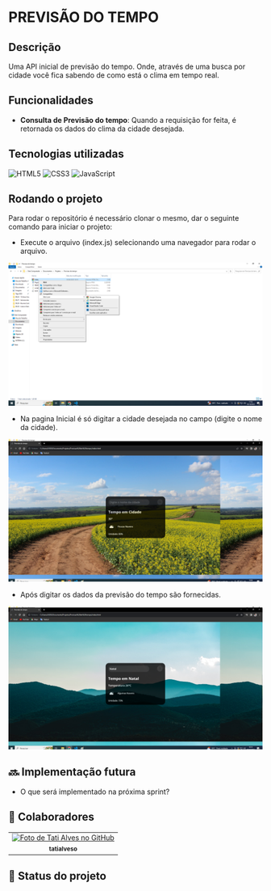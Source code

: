 # PREVISÃO DO TEMPO

## Descrição
Uma API inicial de previsão do tempo. Onde, através de uma busca por cidade você fica sabendo de como está o clima em tempo real.

## Funcionalidades
* <b>Consulta de Previsão do tempo</b>: Quando a requisição for feita, é retornada os dados do clima da cidade desejada.

## Tecnologias utilizadas
![HTML5](https://img.shields.io/badge/html5-%23E34F26.svg?style=for-the-badge&logo=html5&logoColor=white)
![CSS3](https://img.shields.io/badge/css3-%231572B6.svg?style=for-the-badge&logo=css3&logoColor=white)
![JavaScript](https://img.shields.io/badge/javascript-%23323330.svg?style=for-the-badge&logo=javascript&logoColor=%23F7DF1E)

## Rodando o projeto
Para rodar o repositório é necessário clonar o mesmo, dar o seguinte comando para iniciar o projeto:

- Execute o arquivo (index.js) selecionando uma navegador para rodar o arquivo.</br>
<img src="/imagem/inicializandoApp.png">

- Na pagina Inicial é só digitar a cidade desejada no campo (digite o nome da cidade).</br>
<img src="/imagem/paginaInicial.png">

- Após digitar os dados da previsão do tempo são fornecidas.</br>
<img src="/imagem/respostaApp.png">


## :soon: Implementação futura
* O que será implementado na próxima sprint?

## :handshake: Colaboradores
<table>
  <tr>
    <td align="center">
      <a href="http://github.com/SaraivaRai">
        <img src="https://avatars.githubusercontent.com/u/56259137?v=4" width="100px;" alt="Foto de Tati Alves no GitHub"/><br>
        <sub>
          <b>tatialveso</b>
        </sub>
      </a>
    </td>
  </tr>
</table>

## :dart: Status do projeto